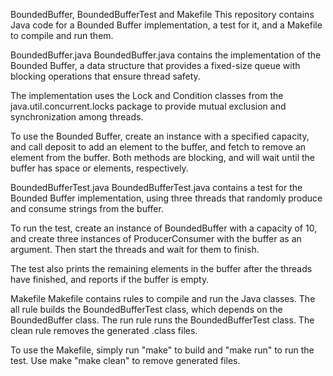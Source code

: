 BoundedBuffer, BoundedBufferTest and Makefile
This repository contains Java code for a Bounded Buffer implementation, a test for it, and a Makefile to compile and run them.

BoundedBuffer.java
BoundedBuffer.java contains the implementation of the Bounded Buffer, a data structure that provides a fixed-size queue with blocking operations that ensure thread safety.

The implementation uses the Lock and Condition classes from the java.util.concurrent.locks package to provide mutual exclusion and synchronization among threads.

To use the Bounded Buffer, create an instance with a specified capacity, and call deposit to add an element to the buffer, and fetch to remove an element from the buffer. Both methods are blocking, and will wait until the buffer has space or elements, respectively.


BoundedBufferTest.java
BoundedBufferTest.java contains a test for the Bounded Buffer implementation, using three threads that randomly produce and consume strings from the buffer.

To run the test, create an instance of BoundedBuffer with a capacity of 10, and create three instances of ProducerConsumer with the buffer as an argument. Then start the threads and wait for them to finish.

The test also prints the remaining elements in the buffer after the threads have finished, and reports if the buffer is empty.

Makefile
Makefile contains rules to compile and run the Java classes. The all rule builds the BoundedBufferTest class, which depends on the BoundedBuffer class. The run rule runs the BoundedBufferTest class. The clean rule removes the generated .class files.

To use the Makefile, simply run "make" to build and "make run" to run the test. Use make "make clean" to remove generated files.
